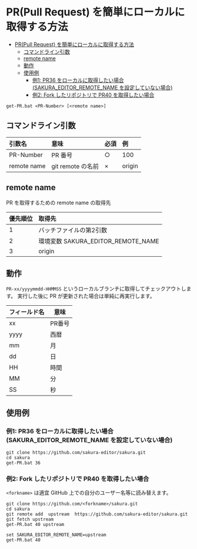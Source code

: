 ﻿# PR(Pull Request) を簡単にローカルに取得する方法

<!-- TOC -->

- [PR(Pull Request) を簡単にローカルに取得する方法](#prpull-request-を簡単にローカルに取得する方法)
  - [コマンドライン引数](#コマンドライン引数)
  - [remote name](#remote-name)
  - [動作](#動作)
  - [使用例](#使用例)
    - [例1: PR36 をローカルに取得したい場合 (SAKURA_EDITOR_REMOTE_NAME を設定していない場合)](#例1-pr36-をローカルに取得したい場合-sakura_editor_remote_name-を設定していない場合)
    - [例2: Fork したリポジトリで PR40 を取得したい場合](#例2-fork-したリポジトリで-pr40-を取得したい場合)

<!-- /TOC -->

```
get-PR.bat <PR-Number> [<remote name>]
```


## コマンドライン引数

|引数名|意味|必須|例|
|:--|:--|:--|:--|
|PR-Number|PR 番号|○|100|
|remote name|git remote の名前|×|origin|

## remote name

PR を取得するための remote name の取得先

|優先順位|取得先|
|:--|:--|
|1|バッチファイルの第2引数|
|2|環境変数 SAKURA_EDITOR_REMOTE_NAME|
|3|origin|


## 動作


`PR-xx/yyyymmdd-HHMMSS` というローカルブランチに取得してチェックアウトします。 
実行した後に PR が更新された場合は単純に再実行します。

|フィールド名|意味|
|--|--|
|xx|PR番号|
|yyyy|西暦|
|mm|月|
|dd|日|
|HH|時間|
|MM|分|
|SS|秒|


## 使用例

### 例1: PR36 をローカルに取得したい場合 (SAKURA_EDITOR_REMOTE_NAME を設定していない場合)

```
git clone https://github.com/sakura-editor/sakura.git
cd sakura
get-PR.bat 36
```

### 例2: Fork したリポジトリで PR40 を取得したい場合

`<forkname>` は適宜 GitHub 上での自分のユーザー名等に読み替えます。


```
git clone https://github.com/<forkname>/sakura.git
cd sakura
git remote add  upstream  https://github.com/sakura-editor/sakura.git
git fetch upstream
get-PR.bat 40 upstream

set SAKURA_EDITOR_REMOTE_NAME=upstream
get-PR.bat 40
```
